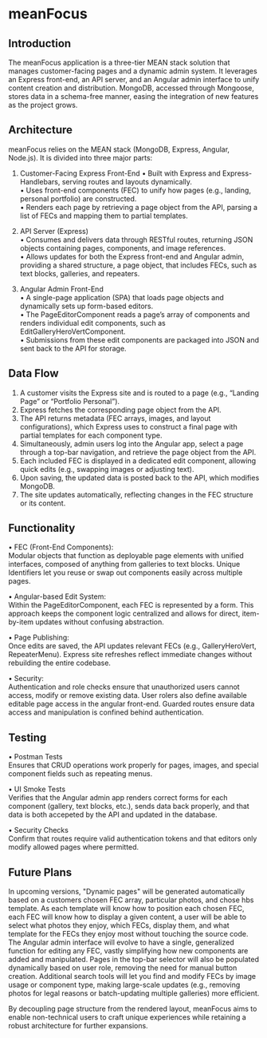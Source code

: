 # meanFocus

## Introduction
The meanFocus application is a three-tier MEAN stack solution that manages customer-facing pages and a dynamic admin system. It leverages an Express front-end, an API server, and an Angular admin interface to unify content creation and distribution. MongoDB, accessed through Mongoose, stores data in a schema-free manner, easing the integration of new features as the project grows.

## Architecture
meanFocus relies on the MEAN stack (MongoDB, Express, Angular, Node.js). It is divided into three major parts:

1. Customer-Facing Express Front-End 
   • Built with Express and Express-Handlebars, serving routes and layouts dynamically.  
   • Uses front-end components (FEC) to unify how pages (e.g., landing, personal portfolio) are constructed.  
   • Renders each page by retrieving a page object from the API, parsing a list of FECs and mapping them to partial templates.

2. API Server (Express)  
   • Consumes and delivers data through RESTful routes, returning JSON objects containing pages, components, and image references.  
   • Allows updates for both the Express front-end and Angular admin, providing a shared structure, a page object, that includes FECs, such as text blocks, galleries, and repeaters.  

3. Angular Admin Front-End  
   • A single-page application (SPA) that loads page objects and dynamically sets up form-based editors.  
   • The PageEditorComponent reads a page’s array of components and renders individual edit components, such as EditGalleryHeroVertComponent.  
   • Submissions from these edit components are packaged into JSON and sent back to the API for storage.

## Data Flow
1. A customer visits the Express site and is routed to a page (e.g., “Landing Page” or “Portfolio Personal”).  
2. Express fetches the corresponding page object from the API.  
3. The API returns metadata (FEC arrays, images, and layout configurations), which Express uses to construct a final page with partial templates for each component type.  
4. Simultaneously, admin users log into the Angular app, select a page through a top-bar navigation, and retrieve the page object from the API.  
5. Each included FEC is displayed in a dedicated edit component, allowing quick edits (e.g., swapping images or adjusting text).  
6. Upon saving, the updated data is posted back to the API, which modifies MongoDB.  
7. The site updates automatically, reflecting changes in the FEC structure or its content.

## Functionality
• FEC (Front-End Components):  
  Modular objects that function as deployable page elements with unified interfaces, composed of anything from galleries to text blocks. Unique Identifiers let you reuse or swap out components easily across multiple pages.  

• Angular-based Edit System:  
  Within the PageEditorComponent, each FEC is represented by a form. This approach keeps the component logic centralized and allows for direct, item-by-item updates without confusing abstraction.  

• Page Publishing:  
  Once edits are saved, the API updates relevant FECs (e.g., GalleryHeroVert, RepeaterMenu). Express site refreshes reflect immediate changes without rebuilding the entire codebase.  

• Security:  
  Authentication and role checks ensure that unauthorized users cannot access, modify or remove existing data. User rolers also define available editable page access in the angular front-end. Guarded routes ensure data access and manipulation is confined behind authentication. 

## Testing
• Postman Tests  
  Ensures that CRUD operations work properly for pages, images, and special component fields such as repeating menus.  

• UI Smoke Tests  
  Verifies that the Angular admin app renders correct forms for each component (gallery, text blocks, etc.), sends data back properly, and that data is both accepeted by the API and updated in the database. 

• Security Checks  
  Confirm that routes require valid authentication tokens and that editors only modify allowed pages where permitted.

## Future Plans
In upcoming versions, "Dynamic pages" will be generated automatically based on a customers chosen FEC array, particular photos, and chose hbs template. As each template will know how to position each chosen FEC, each FEC will know how to display a given content, a user will be able to select what photos they enjoy, which FECs, display them, and what template for the FECs they enjoy most without touching the source code. The Angular admin interface will evolve to have a single, generalized function for editing any FEC, vastly simplifying how new components are added and manipulated. Pages in the top-bar selector will also be populated dynamically based on user role, removing the need for manual button creation. Additional search tools will let you find and modify FECs by image usage or component type, making large-scale updates (e.g., removing photos for legal reasons or batch-updating multiple galleries) more efficient.

By decoupling page structure from the rendered layout, meanFocus aims to enable non-technical users to craft unique experiences while retaining a robust architecture for further expansions.
